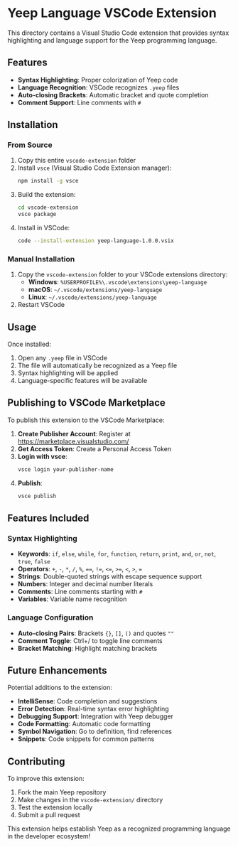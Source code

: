 # Yeep Language VSCode Extension

This directory contains a Visual Studio Code extension that provides syntax highlighting and language support for the Yeep programming language.

## Features

- **Syntax Highlighting**: Proper colorization of Yeep code
- **Language Recognition**: VSCode recognizes `.yeep` files
- **Auto-closing Brackets**: Automatic bracket and quote completion
- **Comment Support**: Line comments with `#`

## Installation

### From Source
1. Copy this entire `vscode-extension` folder
2. Install `vsce` (Visual Studio Code Extension manager):
   ```bash
   npm install -g vsce
   ```
3. Build the extension:
   ```bash
   cd vscode-extension
   vsce package
   ```
4. Install in VSCode:
   ```bash
   code --install-extension yeep-language-1.0.0.vsix
   ```

### Manual Installation
1. Copy the `vscode-extension` folder to your VSCode extensions directory:
   - **Windows**: `%USERPROFILE%\.vscode\extensions\yeep-language`
   - **macOS**: `~/.vscode/extensions/yeep-language`
   - **Linux**: `~/.vscode/extensions/yeep-language`
2. Restart VSCode

## Usage

Once installed:
1. Open any `.yeep` file in VSCode
2. The file will automatically be recognized as a Yeep file
3. Syntax highlighting will be applied
4. Language-specific features will be available

## Publishing to VSCode Marketplace

To publish this extension to the VSCode Marketplace:

1. **Create Publisher Account**: Register at https://marketplace.visualstudio.com/
2. **Get Access Token**: Create a Personal Access Token
3. **Login with vsce**:
   ```bash
   vsce login your-publisher-name
   ```
4. **Publish**:
   ```bash
   vsce publish
   ```

## Features Included

### Syntax Highlighting
- **Keywords**: `if`, `else`, `while`, `for`, `function`, `return`, `print`, `and`, `or`, `not`, `true`, `false`
- **Operators**: `+`, `-`, `*`, `/`, `%`, `==`, `!=`, `<=`, `>=`, `<`, `>`, `=`
- **Strings**: Double-quoted strings with escape sequence support
- **Numbers**: Integer and decimal number literals
- **Comments**: Line comments starting with `#`
- **Variables**: Variable name recognition

### Language Configuration
- **Auto-closing Pairs**: Brackets `{}`, `[]`, `()` and quotes `""`
- **Comment Toggle**: Ctrl+/ to toggle line comments
- **Bracket Matching**: Highlight matching brackets

## Future Enhancements

Potential additions to the extension:
- **IntelliSense**: Code completion and suggestions
- **Error Detection**: Real-time syntax error highlighting
- **Debugging Support**: Integration with Yeep debugger
- **Code Formatting**: Automatic code formatting
- **Symbol Navigation**: Go to definition, find references
- **Snippets**: Code snippets for common patterns

## Contributing

To improve this extension:
1. Fork the main Yeep repository
2. Make changes in the `vscode-extension/` directory
3. Test the extension locally
4. Submit a pull request

This extension helps establish Yeep as a recognized programming language in the developer ecosystem!
